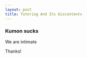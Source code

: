 ```yaml
---
layout: post
title: Tutoring And Its Discontents
---
```


### Kumon sucks

We are intimate

Thanks!
